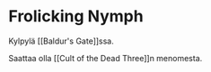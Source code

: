 # Frolicking Nymph 
Kylpylä [[Baldur's Gate]]ssa.

Saattaa olla [[Cult of the Dead Three]]n menomesta.